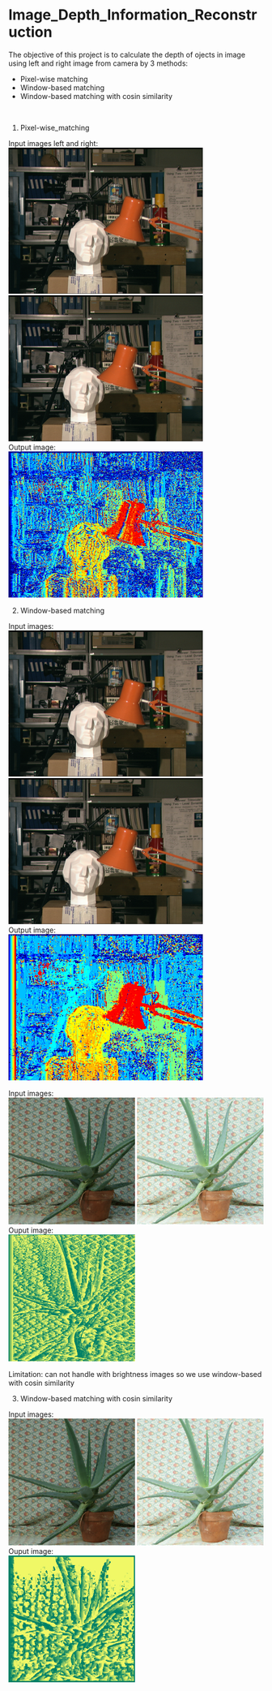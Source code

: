 # Image_Depth_Information_Reconstruction

The objective of this project is to calculate the depth of ojects in image using left and right image from camera by 3 methods:
- Pixel-wise matching
- Window-based matching
- Window-based matching with cosin similarity
<br />

1. Pixel-wise_matching <br />

Input images left and right: <br />
<img src ="tsukuba/left.png">  <img src ="tsukuba/right.png"><br />
Output image: <br />
<img src="pixel_wise.png"> <br />

2. Window-based matching <br />

Input images: <br />
<img src ="tsukuba/left.png">  <img src ="tsukuba/right.png"> <br />
Output image: <br />
<img src ="window_based.png"> <br />

Input images: <br />
<img src ="Aloe/Aloe_left_1.png" width="250" height="250"> <img src ="Aloe/Aloe_right_2.png" width="250" height="250"> <br />
Ouput image: <br />
<img src ="window_based_false.png" width="250" height="250"> <br />

Limitation: can not handle with brightness images so we use window-based with cosin similarity <br />

3. Window-based matching with cosin similarity <br />

Input images: <br />
<img src ="Aloe/Aloe_left_1.png" width="250" height="250"> <img src ="Aloe/Aloe_right_2.png" width="250" height="250"> <br />
Ouput image: <br />
<img src ="window_based_cos_similarity.png" width="250" height="250"> <br />
